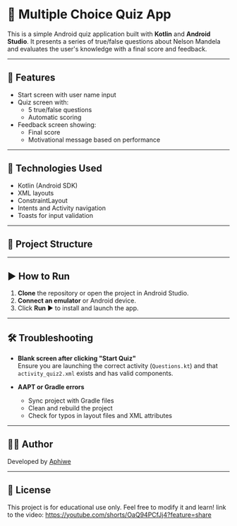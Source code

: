 # 📱 Multiple Choice Quiz App

This is a simple Android quiz application built with **Kotlin** and **Android Studio**. It presents a series of true/false questions about Nelson Mandela and evaluates the user's knowledge with a final score and feedback.

---

## 🎯 Features

- Start screen with user name input  
- Quiz screen with:
  - 5 true/false questions
  - Automatic scoring
- Feedback screen showing:
  - Final score
  - Motivational message based on performance

---

## 🧠 Technologies Used

- Kotlin (Android SDK)
- XML layouts
- ConstraintLayout
- Intents and Activity navigation
- Toasts for input validation

---

## 📁 Project Structure


---

## ▶️ How to Run

1. **Clone** the repository or open the project in Android Studio.
2. **Connect an emulator** or Android device.
3. Click **Run** ▶️ to install and launch the app.

---

## 🛠 Troubleshooting

- **Blank screen after clicking "Start Quiz"**  
  Ensure you are launching the correct activity (`Questions.kt`) and that `activity_quiz2.xml` exists and has valid components.

- **AAPT or Gradle errors**  
  - Sync project with Gradle files
  - Clean and rebuild the project
  - Check for typos in layout files and XML attributes

---

## 🧑‍💻 Author

Developed by [Aphiwe](st10479801@vcconnect.edu.za)

---

## 📜 License

This project is for educational use only. Feel free to modify it and learn!
link to the video: https://youtube.com/shorts/OaQ94PCfJj4?feature=share
